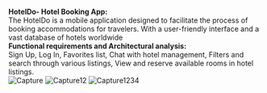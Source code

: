 **HotelDo- Hotel Booking App:**<br>
The HotelDo is a mobile application designed to facilitate the process of booking accommodations for travelers. With a user-friendly interface and a vast database of hotels worldwide<br>
**Functional requirements and Architectural analysis:**<br>
Sign Up,
Log In,
Favorites list,
Chat with hotel management,
Filters and search through various listings,
View and reserve available rooms in hotel listings.<br>
![Capture](https://github.com/HassanHaider1212/HOTELDO--Hotel-Booking-App/assets/119353034/8975f111-ae10-4c08-8038-fea2a18e279f)
![Capture12](https://github.com/HassanHaider1212/HOTELDO--Hotel-Booking-App/assets/119353034/67cb9201-95e4-46b7-bdf3-369853b21040)
![Capture1234](https://github.com/HassanHaider1212/HOTELDO--Hotel-Booking-App/assets/119353034/b324b1fe-2488-4259-a6ab-3ff6b4c19c41)
